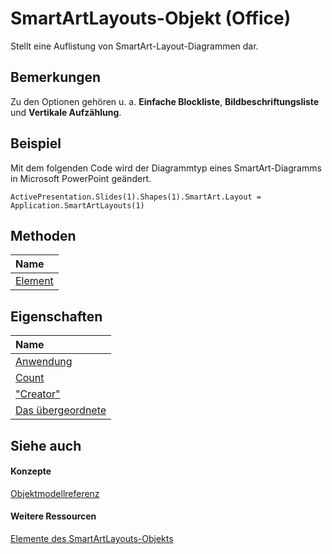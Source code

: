 
# SmartArtLayouts-Objekt (Office)

Stellt eine Auflistung von SmartArt-Layout-Diagrammen dar.


## Bemerkungen

Zu den Optionen gehören u. a.  **Einfache Blockliste**, **Bildbeschriftungsliste** und **Vertikale Aufzählung**.


## Beispiel

Mit dem folgenden Code wird der Diagrammtyp eines SmartArt-Diagramms in Microsoft PowerPoint geändert.


```
ActivePresentation.Slides(1).Shapes(1).SmartArt.Layout = Application.SmartArtLayouts(1)
```


## Methoden



|**Name**|
|:-----|
|[Element](8741eb7f-21d4-dfff-ef02-a87959d8a841.md)|

## Eigenschaften



|**Name**|
|:-----|
|[Anwendung](884b8508-1860-f21f-a3f7-b236909b9efa.md)|
|[Count](caf73afe-63e5-0832-deb9-c608b7b1b41a.md)|
|["Creator"](d68e64ff-541e-7276-b04e-a33a002e73bc.md)|
|[Das übergeordnete](cb32827a-8109-ea95-6f49-abd34a391770.md)|

## Siehe auch


#### Konzepte


[Objektmodellreferenz](499c789a-aba2-0fad-649a-0ea964cd3b5e.md)
#### Weitere Ressourcen


[Elemente des SmartArtLayouts-Objekts](http://msdn.microsoft.com/library/29154639-17b7-7999-a9e1-b16cf9b2ada6%28Office.15%29.aspx)